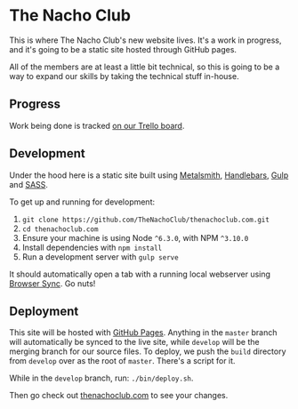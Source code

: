 # The Nacho Club

This is where The Nacho Club's new website lives. It's a work in progress, and
it's going to be a static site hosted through GitHub pages.

All of the members are at least a little bit technical, so this is going to be a
way to expand our skills by taking the technical stuff in-house.


## Progress

Work being done is tracked [on our Trello board][trello-board].


## Development

Under the hood here is a static site built using [Metalsmith][metalsmith],
[Handlebars][handlebars], [Gulp][gulp] and [SASS][sass].

To get up and running for development:

1. `git clone https://github.com/TheNachoClub/thenachoclub.com.git`
2. `cd thenachoclub.com`
3. Ensure your machine is using Node `^6.3.0`, with NPM `^3.10.0`
4. Install dependencies with `npm install`
5. Run a development server with `gulp serve`

It should automatically open a tab with a running local webserver using
[Browser Sync][browser-sync]. Go nuts!


## Deployment

This site will be hosted with [GitHub Pages][github-pages]. Anything in the
`master` branch will automatically be synced to the live site, while `develop`
will be the merging branch for our source files. To deploy, we push the `build`
directory from `develop` over as the root of `master`. There's a script for it.

While in the `develop` branch, run: `./bin/deploy.sh`.

Then go check out [thenachoclub.com][the-nacho-club] to see your changes.

[metalsmith]: (http://www.metalsmith.io/)
[handlebars]: (http://handlebarsjs.com/)
[sass]: (http://sass-lang.com/)
[gulp]: (http://gulpjs.com/)
[browser-sync]: (https://www.browsersync.io/)
[trello-board]: (https://trello.com/b/IfaflIpq/the-nacho-club)
[github-pages]: (https://pages.github.com/)
[the-nacho-club]: (http://thenachoclub.com)